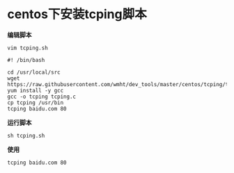 # centos下安装tcping脚本

**编辑脚本**

```shell
vim tcping.sh
```

```shell
#! /bin/bash

cd /usr/local/src
wget https://raw.githubusercontent.com/wmht/dev_tools/master/centos/tcping/tcping.c
yum install -y gcc
gcc -o tcping tcping.c
cp tcping /usr/bin
tcping baidu.com 80
```

**运行脚本**

```shell
sh tcping.sh
```

**使用**

```
tcping baidu.com 80
```

